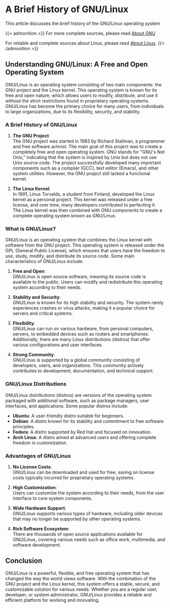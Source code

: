 # A Brief History of GNU/Linux


This article discusses the brief history of the GNU/Linux operating system

<!--more-->

{{< admonition >}}
For more complete sources, please read [About GNU](https://www.gnu.org/gnu/gnu.html)

For reliable and complete sources about Linux, please read [About Linux](https://www.linux.org/).
{{< /admonition >}}

## Understanding GNU/Linux: A Free and Open Operating System

GNU/Linux is an operating system consisting of two main components: the GNU project and the Linux kernel. This operating system is known for its free and open nature, which allows users to modify, distribute, and use it without the strict restrictions found in proprietary operating systems. GNU/Linux has become the primary choice for many users, from individuals to large organizations, due to its flexibility, security, and stability.

### A Brief History of GNU/Linux

1. **The GNU Project**:  
   The GNU project was started in 1983 by Richard Stallman, a programmer and free software activist. The main goal of this project was to create a completely free and open operating system. GNU stands for "GNU's Not Unix," indicating that the system is inspired by Unix but does not use Unix source code. The project successfully developed many important components such as a compiler (GCC), text editor (Emacs), and other system utilities. However, the GNU project still lacked a functional kernel.

2. **The Linux Kernel**:  
   In 1991, Linus Torvalds, a student from Finland, developed the Linux kernel as a personal project. This kernel was released under a free license, and over time, many developers contributed to perfecting it. The Linux kernel was then combined with GNU components to create a complete operating system known as GNU/Linux.

### What is GNU/Linux?

GNU/Linux is an operating system that combines the Linux kernel with software from the GNU project. This operating system is released under the GPL (General Public License), which ensures that users have the freedom to use, study, modify, and distribute its source code. Some main characteristics of GNU/Linux include:

1. **Free and Open**:  
   GNU/Linux is open source software, meaning its source code is available to the public. Users can modify and redistribute this operating system according to their needs.

2. **Stability and Security**:  
   GNU/Linux is known for its high stability and security. The system rarely experiences crashes or virus attacks, making it a popular choice for servers and critical systems.

3. **Flexibility**:  
   GNU/Linux can run on various hardware, from personal computers, servers, to embedded devices such as routers and smartphones. Additionally, there are many Linux distributions (distros) that offer various configurations and user interfaces.

4. **Strong Community**:  
   GNU/Linux is supported by a global community consisting of developers, users, and organizations. This community actively contributes to development, documentation, and technical support.

### GNU/Linux Distributions

GNU/Linux distributions (distros) are versions of the operating system packaged with additional software, such as package managers, user interfaces, and applications. Some popular distros include:

- **Ubuntu**: A user-friendly distro suitable for beginners.
- **Debian**: A distro known for its stability and commitment to free software principles.
- **Fedora**: A distro supported by Red Hat and focused on innovation.
- **Arch Linux**: A distro aimed at advanced users and offering complete freedom in customization.

### Advantages of GNU/Linux

1. **No License Costs**:  
   GNU/Linux can be downloaded and used for free, saving on license costs typically incurred for proprietary operating systems.

2. **High Customization**:  
   Users can customize the system according to their needs, from the user interface to core system components.

3. **Wide Hardware Support**:  
   GNU/Linux supports various types of hardware, including older devices that may no longer be supported by other operating systems.

4. **Rich Software Ecosystem**:  
   There are thousands of open source applications available for GNU/Linux, covering various needs such as office work, multimedia, and software development.

## Conclusion

GNU/Linux is a powerful, flexible, and free operating system that has changed the way the world views software. With the combination of the GNU project and the Linux kernel, this system offers a stable, secure, and customizable solution for various needs. Whether you are a regular user, developer, or system administrator, GNU/Linux provides a reliable and efficient platform for working and innovating.
